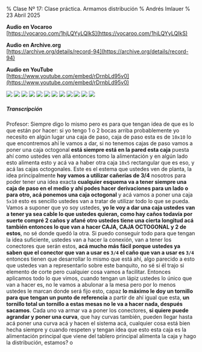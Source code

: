% Clase Nº 17: Clase práctica. Armamos distribución
% Andrés Imlauer
% 23 Abril 2025

**Audio en Vocaroo**       
[https://vocaroo.com/1hjLQYyLQIkS](https://vocaroo.com/1hjLQYyLQIkS)    
       
**Audio en Archive.org**       
[https://archive.org/details/record-94](https://archive.org/details/record-94)    
       
**Audio en YouTube**       
[https://www.youtube.com/embed/rDrnbLd95v0](https://www.youtube.com/embed/rDrnbLd95v0)    
   
![](https://blogger.googleusercontent.com/img/b/R29vZ2xl/AVvXsEgR2oDACyxHDQ0bJvEQ82OSugA5G6bHJnpdM5ARc7IXawIqUfoDq5oiy3rIiS5js7FBkxkmfI2GLviJAq7z6W6Fz_og3e41SpbRf-pceV89KXQLKBPQ2RvDaOFEngWuxG5n3K2swp449Y5oxW6T-hObmnYIO4gtEhaElEXVfZs_RIKt9Bz_F1Ict7CL4sM/s1536/fed64637-9be9-4ca9-ac1e-7bdfb85c73b5.png)
![](https://blogger.googleusercontent.com/img/b/R29vZ2xl/AVvXsEjzIvZGrzx4Q3JNdf3Zv5TYOnbkopNYTT3U-wsvd6cTkuY64XbcawrzjA7nlVpjx0k84fGFoRRK4QZNElMqGtzHkvUBRrRYaFmvEJlGFzWvTXL7N797ClumK-yc_dhSC3pipl0RnSRShovvyEJ8Piqy_75xxObnDrcT4hAiqy6pxSukKSADUMDjG6dkVCI/s4160/IMG-20250422-WA0002.jpg)
![](https://blogger.googleusercontent.com/img/b/R29vZ2xl/AVvXsEiQRRQOzAZXqfseZiKN2JHjVqB00VfM58DPjDju-471DMBC67pSjPtMhvRDo36GRe94t_RCHKAvl4s9eG8jbbNbpWfKKAW3KPnl5a8nH0ML3OTeXIZn2ViYiNTZ9jRbqUJQFDt8pPC5YsgsSm0JMNrGg2uhA1-GW_-KNITIWXsPRVen92C6EIhxvcar5wg/s4160/IMG-20250422-WA0003.jpg)
![](https://blogger.googleusercontent.com/img/b/R29vZ2xl/AVvXsEi_fpwMakstx49Q84JBHcJhUVMeU2uIjbX6EDfJFe1MCVGzGVhLOwehLHiR07IzI3l7hB7krHMwvN_tUQ_c_VMtmAxPBymS0-KpjGyFIpX-R3wSn8Fb89KJ-AzbTy-pTbW4SW45pjfGVDLwMurWEImxSm-x1Z_XLLxTA9oDv_Y5PhjvHgULnrKXdxdPUNo/s4160/IMG-20250422-WA0004.jpg)
![](https://blogger.googleusercontent.com/img/b/R29vZ2xl/AVvXsEipbrhP8HZqjOvu_grVR7MLuUbfPdRIIwkBI5Ykr4VJj6aSbCNvnn9qh8tCvjALhkJ8MtMP_FzyCCXBo8OHhdI2PZuOlhNjgTcmsRicuKE5GYJm4opGiDGJ1BvCOM-s2RfWA0CzVJ8_Wionh6_SPsoM443LuefBwV6LraFE0_XG237pn7tuD18zm4RGCCo/s4160/IMG_20250422_191130856.jpg)
![](https://blogger.googleusercontent.com/img/b/R29vZ2xl/AVvXsEiFH3du8qTE73FDZ6DDC-3kn1RoHbPmIiX25l-EDGhwp9ZYMm9Pk0LoThlH6M5YVnXJw7RU_f7CGRsxzCWxxqJM0ljGzwh3Me1lpEQx5dxhheE-0sDynTZbOuLYYIDI72YDRZ_CBw0N43lVJRtTplJcpXQ7Q3gogQLOVGe18rE5B4FTOH3-9JVdCEI9PaA/s4160/IMG_20250422_191449951.jpg)
![](https://blogger.googleusercontent.com/img/b/R29vZ2xl/AVvXsEj-0Q7Q6y5D2V3DvtW1zF94pUm3R-sUAmOJQCm3mMiqrQjzwOYAIZyaJNgL1o7wr2Kx-RKEQBU5vvMlyYSDt2kBI20Tc-iHWahOyj9RRxTGPTfYA72SgD9CYGa4Yo_kiI1r6bzpJdILSpMIWqhywc_V_h3yKtXVyeRHrxbZTe7JM06_ewTjgPIpCfSfJKo/s4160/IMG_20250422_191934667_BURST000_COVER_TOP.jpg)
![](https://blogger.googleusercontent.com/img/b/R29vZ2xl/AVvXsEjvR-XpS7Lm2D_grouQfvaGL8HIeem4e4Q5DgByEEMPbFOYl6fLHsfyVXNGWVNlwnDnEGaslLKErzlmCmPHO6f5n48TUtkO9xtMKShGdYy98rE7Gt5N4Mo5yaORYg7Lfvf_GWo3gh8wJ3LabL2Z8z2PTMy_G4Xr-dgv3426WLXYwfByfLHxCTaYaN6DEFY/s4160/IMG_20250422_191934667_BURST001.jpg)
![](https://blogger.googleusercontent.com/img/b/R29vZ2xl/AVvXsEj6dS5YL6kT2JM0enfyJyDZWcZH2L2A39xo3xnASmkF-8F8cp_1xbKh9DbdELOUYQ2XN_2q6U0jV9ONbOHdKRp4GKKYqcxCvudiqqNwg7wWcNlDaZJ29t5mRL5u-d0e54GaTa4reZJBfs-kwedkoUJgOuYUbXOI2fQgnFKhdFvdlyRMz5Fh-WccO-NTUXU/s4160/IMG_20250422_191938582.jpg)
![](https://blogger.googleusercontent.com/img/b/R29vZ2xl/AVvXsEgoud0D-JHHsRk9yMoIB9-ef9k4LflQZWYSfb335zfjKMabD-W5bArvplvbQavBSgNq14YjykPQI5bPXhY35V3AdHAacJMDgRZcQ9G9p5NEfPS9KEAq0pZbet2CKRgHBoq0VV3YsdN2x9TZSlV5y4rkeOR5oiIJp2WGi49-TtKkYmwZbeL-CbV2zNA8Dts/s4160/IMG_20250422_193647351.jpg)
![](https://blogger.googleusercontent.com/img/b/R29vZ2xl/AVvXsEiwTXttw23odhZRenzZHBZDw5E2ygHu7p9O_x9OGGtM2uZD_CmRqWrQxKjx8wjG2Y2-itsA-cwFVOa5PcSHM7dSW239VIBTXhGIEVRmuCB8IDNRFyegIz8iwql-DZlBA60nL_f0wUZBSD_GyBDqbtiIxiSsUtDVfc-0fClpG6QSkxln21irOZtsDYBy6FQ/s4160/IMG_20250422_194847117.jpg)
![](https://blogger.googleusercontent.com/img/b/R29vZ2xl/AVvXsEjbZgWpGel-DJMjC6eSJ9MMRp59r-sFfCIGBWwy8jPB_bcXTvq8Oil0bIw0BwJDUdX3FLRE6R-ay5VitXZczg1p8hgacF7HG2AOBgwR0QAyZQs7j2LL0qyJZxRbux8H24vbYd-DIgbjwznIXmlOxLtlp1FJvDmh-2zK2wzYQ40JgdVYVq-sbGViLRblVr8/s4160/IMG_20250422_195630553.jpg)

##### Transcripción 
Profesor: Siempre digo lo mismo pero es para que tengan idea de que es lo que están por hacer: si yo tengo 1 o 2 bocas arriba probablemente yo necesito en algún lugar una caja de paso, caja de paso esta es de `10x10` lo que encontremos ahí le vamos a dar, si no tenemos cajas de paso vamos a poner una caja octogonal **está siempre está en la pared esta caja** puesta ahí como ustedes ven allá entonces tomo la alimentación y en algún lado esto alimenta esto y acá va a haber otra caja `10x5` rectangular que es eso, y acá las cajas octogonales. 
Este es el estema que ustedes ven de planta, la idea principalmente **hoy vamos a utilizar cañerías de 3/4** nosotros para poder tener una idea exacta **cualquier esquema va a tener siempre una caja de paso en el medio y ahí podes hacer derivaciones para un lado o para otro, acá ponemos una caja octogonal** y acá vamos a poner una caja `5x10` esto es sencillo ustedes van a tratar de utilizar todo lo que se pueda.
Vamos a suponer que yo soy ustedes, **yo le voy a dar una caja ustedes van a tener ya sea cable lo que ustedes quieran, como hay caños todavía por suerte compré 2 caños y afané otro ustedes tiene una cierta longitud acá también entonces lo que van a hacer CAJA, CAJA OCTOGONAL y 2 de estos**, no sé donde quedó la otra. Si puedo conseguir todo para que tengan la idea suficiente, ustedes van a hacer la conexión, van a tener los conectores que serán estos, **acá mucho más fácil porque ustedes ya saben que el conector que van a usar es `3/4` el caño que van a usar es `3/4`** entonces tienen que desarrollar lo mismo que está ahí, algo parecido a esto que ustedes van a representarlo sobre este banquito, no sé si él trajo si elemento de corte pero cualquier cosa vamos a facilitar.
Entonces aplicamos todo lo que vimos, cuando tengan un lápiz ustedes lo único que van a hacer es, no le vamos a abulonar a la mesa pero por lo menos ustedes le marcan donde será fijo esto, capaz **lo máximo le doy un tornillo para que tengan un punto de referencia** a partir de ahí igual que esta, **un tornillo total un tornillo a estas mesas no le va a hacer nada, después sacamos**.
Cada uno va armar va a poner los conectores, **si quiere puede agrandar y poner una curva**, que hay curvas también, pueden llegar hasta acá poner una curva acá y hacen el sistema acá, cualquier cosa está bien hecha siempre y cuando respeten y tengan idea que esto esta caja es la alimentación principal que viene del tablero principal alimenta la caja y hago la distribución, estamos?
o
